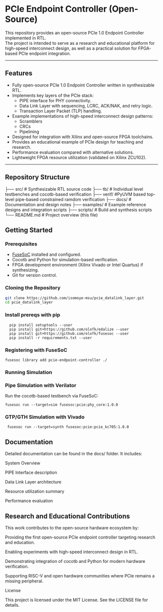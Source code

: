 # PCIe Endpoint Controller (Open-Source)

This repository provides an open-source PCIe 1.0 Endpoint Controller implemented in RTL.  
The project is intended to serve as a research and educational platform for high-speed interconnect design, as well as a practical solution for FPGA-based PCIe endpoint integration.

---

## Features
- Fully open-source PCIe 1.0 Endpoint Controller written in synthesizable RTL.
- Implements key layers of the PCIe stack:
  - PIPE interface for PHY connectivity.
  - Data Link Layer with sequencing, LCRC, ACK/NAK, and retry logic.
  - Transaction Layer Packet (TLP) handling.
- Example implementations of high-speed interconnect design patterns:
  - Scramblers
  - CRCs
  - Pipelining
- Designed for integration with Xilinx and open-source FPGA toolchains.
- Provides an educational example of PCIe design for teaching and research.
- Performance evaluation compared with alternative solutions.
- Lightweight FPGA resource utilization (validated on Xilinx ZCU102).

---

## Repository Structure
├── src/ # Synthesizable RTL source code
├── tb/ # Individual level testbenches and cocotb-based verification
├── verif/ #PyUVM based top-level pipe-based constrained ramdom verification 
├── docs/ # Documentation and design notes
├── examples/ # Example reference designs and integration scripts
├── scripts/ # Build and synthesis scripts
└── README.md # Project overview (this file)



## Getting Started

### Prerequisites
- [FuseSoC](https://github.com/olofk/fusesoc) installed and configured.
- Cocotb and Python for simulation-based verification.
- FPGA development environment (Xilinx Vivado or Intel Quartus) if synthesizing.
- Git for version control.

### Cloning the Repository
```bash
git clone https://github.com/isomoye-msu/pcie_datalink_layer.git
cd pcie_datalink_layer
```

### Install prereqs with pip

```
  pip install setuptools --user
  pip install git+https://github.com/olofk/edalize --user
  pip install git+https://github.com/olofk/fusesoc --user
  pip install -r requirements.txt --user
```

### Registering with FuseSoC

```
fusesoc library add pcie-endpoint-controller ./
```

### Running Simulation


### Pipe Simulation with Verilator
Run the cocotb-based testbench via FuseSoC:

```fusesoc run --target=sim fusesoc:pcie:phy_core:1.0.0```


### GTP/GTH Simulation with Vivado

``` fusesoc run --target=synth fusesoc:pcie:pcie_kc705:1.0.0```

## Documentation

Detailed documentation can be found in the docs/ folder.
It includes:

System Overview

PIPE Interface description

Data Link Layer architecture

Resource utilization summary

Performance evaluation


##  Research and Educational Contributions

This work contributes to the open-source hardware ecosystem by:

Providing the first open-source PCIe endpoint controller targeting research and education.

Enabling experiments with high-speed interconnect design in RTL.

Demonstrating integration of cocotb and Python for modern hardware verification.

Supporting RISC-V and open hardware communities where PCIe remains a missing peripheral.


License

This project is licensed under the MIT License. See the LICENSE file for details.
